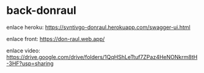 # back-donraul

enlace heroku: https://svntivgo-donraul.herokuapp.com/swagger-ui.html

enlace front: https://don-raul.web.app/

enlace video: https://drive.google.com/drive/folders/1QqHShLeTtuf7ZPaz4HeNONkrm8tH-3HF?usp=sharing
